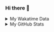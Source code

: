 ### Hi there 👋

<!--
**cdfmlr/cdfmlr** is a ✨ _special_ ✨ repository because its `README.md` (this file) appears on your GitHub profile.

Here are some ideas to get you started:

- 🔭 I’m currently working on ...
- 🌱 I’m currently learning ...
- 👯 I’m looking to collaborate on ...
- 🤔 I’m looking for help with ...
- 💬 Ask me about ...
- 📫 How to reach me: ...
- 😄 Pronouns: ...
- ⚡ Fun fact: ...
-->

<details>

<summary>My Wakatime Data</summary>

<!--START_SECTION:waka-->
![Lines of code](https://img.shields.io/badge/From%20Hello%20World%20I%27ve%20Written-7.0%20million%20lines%20of%20code-blue)

**🐱 My GitHub Data** 

> 📦 628.5 kB Used in GitHub's Storage 
 > 
> 🏆 442 Contributions in the Year 2023
 > 
> 🚫 Not Opted to Hire
 > 
> 📜 71 Public Repositories 
 > 
> 🔑 17 Private Repositories 
 > 
**I'm an Early 🐤** 

```text
🌞 Morning                1165 commits        ██████░░░░░░░░░░░░░░░░░░░   24.70 % 
🌆 Daytime                1965 commits        ██████████░░░░░░░░░░░░░░░   41.66 % 
🌃 Evening                1525 commits        ████████░░░░░░░░░░░░░░░░░   32.33 % 
🌙 Night                  62 commits          ░░░░░░░░░░░░░░░░░░░░░░░░░   01.31 % 
```
📅 **I'm Most Productive on Wednesday** 

```text
Monday                   575 commits         ███░░░░░░░░░░░░░░░░░░░░░░   12.19 % 
Tuesday                  772 commits         ████░░░░░░░░░░░░░░░░░░░░░   16.37 % 
Wednesday                801 commits         ████░░░░░░░░░░░░░░░░░░░░░   16.98 % 
Thursday                 638 commits         ███░░░░░░░░░░░░░░░░░░░░░░   13.53 % 
Friday                   701 commits         ████░░░░░░░░░░░░░░░░░░░░░   14.86 % 
Saturday                 653 commits         ███░░░░░░░░░░░░░░░░░░░░░░   13.84 % 
Sunday                   577 commits         ███░░░░░░░░░░░░░░░░░░░░░░   12.23 % 
```


**I Mostly Code in Go** 

```text
Go                       23 repos            ████████░░░░░░░░░░░░░░░░░   30.67 % 
Python                   17 repos            ██████░░░░░░░░░░░░░░░░░░░   22.67 % 
Vue                      5 repos             ██░░░░░░░░░░░░░░░░░░░░░░░   06.67 % 
HTML                     3 repos             █░░░░░░░░░░░░░░░░░░░░░░░░   04.00 % 
Lua                      1 repo              ░░░░░░░░░░░░░░░░░░░░░░░░░   01.33 % 
```




 Last Updated on 28/03/2023 01:27:27 UTC
<!--END_SECTION:waka-->

</details>

<details>
 
 <summary>My GitHub Stats</summary>

[![CDFMLR's github stats](https://github-readme-stats.vercel.app/api?username=cdfmlr&count_private=true&show_icons=true)](https://github.com/anuraghazra/github-readme-stats)

</details>
